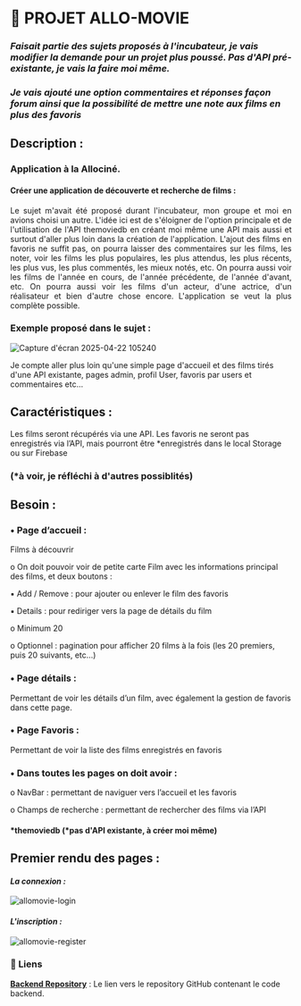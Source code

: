 # 🚀 PROJET ALLO-MOVIE

### _Faisait partie des sujets proposés à l'incubateur, je vais modifier la demande pour un projet plus poussé. Pas d'API pré-existante, je vais la faire moi même._
### _Je vais ajouté une option commentaires et réponses façon forum ainsi que la possibilité de mettre une note aux films en plus des favoris_

## Description :

### Application à la Allociné.

#### Créer une application de découverte et recherche de films : 
<p align="justify">Le sujet m'avait été proposé durant l'incubateur, mon groupe et moi en avions choisi un autre. L'idée ici est de s'éloigner de l'option principale et de l'utilisation de l'API themoviedb en créant moi même une API mais aussi et surtout d'aller plus loin dans la création de l'application. L'ajout des films en favoris ne suffit pas, on pourra laisser des commentaires sur les films, les noter, voir les films les plus populaires, les plus attendus, les plus récents, les plus vus, les plus commentés, les mieux notés, etc. On pourra aussi voir les films de l'année en cours, de l'année précédente, de l'année d'avant, etc. On pourra aussi voir les films d'un acteur, d'une actrice, d'un réalisateur et bien d'autre chose encore. L'application se veut la plus complète possible. </p>

### Exemple proposé dans le sujet : 

![Capture d'écran 2025-04-22 105240](https://github.com/user-attachments/assets/288b4731-dd41-4cb5-b290-ef37833f1866)

Je compte aller plus loin qu'une simple page d'accueil et des films tirés d'une API existante, pages admin, profil User, favoris par users et commentaires etc...

## Caractéristiques :
Les films seront récupérés via une API.
Les favoris ne seront pas enregistrés via l’API, mais pourront être *enregistrés dans
le local Storage ou sur Firebase 
### (*à voir, je réfléchi à d'autres possiblités)

## Besoin :

### • Page d’accueil : 

Films à découvrir

o On doit pouvoir voir de petite carte Film avec les informations
principal des films, et deux boutons :

  ▪ Add / Remove : pour ajouter ou enlever le film des favoris
  
  ▪ Details : pour rediriger vers la page de détails du film
  
o Minimum 20

o Optionnel : pagination pour afficher 20 films à la fois (les 20 premiers,
puis 20 suivants, etc…)

### • Page détails :

Permettant de voir les détails d’un film, avec également la gestion de favoris dans cette page.

### • Page Favoris : 

Permettant de voir la liste des films enregistrés en favoris

### • Dans toutes les pages on doit avoir :

o NavBar : permettant de naviguer vers l’accueil et les favoris

o Champs de recherche : permettant de rechercher des films via l’API
#### *themoviedb (*pas d'API existante, à créer moi même)

## Premier rendu des pages : 

#### _La connexion :_

![allomovie-login](https://github.com/user-attachments/assets/dd1217ed-09e3-408b-8580-d77766874280)

#### _L'inscription :_

![allomovie-register](https://github.com/user-attachments/assets/b083f926-8e3b-4eea-b8cd-83d4e6c2658c)

### 🔗 Liens

**[Backend Repository](https://github.com/cedric-chimot/allo-movie-back)** : Le lien vers le repository GitHub contenant le code backend.
